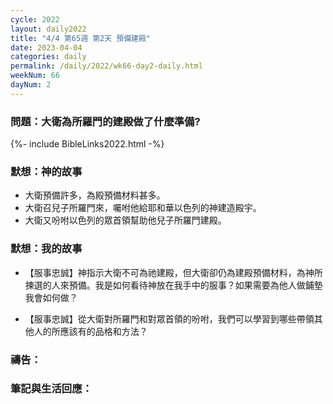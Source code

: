 ```yaml
---
cycle: 2022
layout: daily2022
title: "4/4 第65週 第2天 預備建殿"
date: 2023-04-04
categories: daily
permalink: /daily/2022/wk66-day2-daily.html
weekNum: 66
dayNum: 2
---
```


### 問題：大衛為所羅門的建殿做了什麼準備?
 
{%- include BibleLinks2022.html -%}

### 默想：神的故事
+ 大衛預備許多，為殿預備材料甚多。  
+ 大衛召兒子所羅門來，囑咐他給耶和華以色列的神建造殿宇。  
+ 大衛又吩咐以色列的眾首領幫助他兒子所羅門建殿。  

### 默想：我的故事
+ 【服事忠誠】神指示大衛不可為祂建殿，但大衛卻仍為建殿預備材料，為神所揀選的人來預備。我是如何看待神放在我手中的服事？如果需要為他人做鋪墊我會如何做？

+ 【服事忠誠】從大衛對所羅門和對眾首領的吩咐，我們可以學習到哪些帶領其他人的所應該有的品格和方法？

### 禱告：

### 筆記與生活回應：
